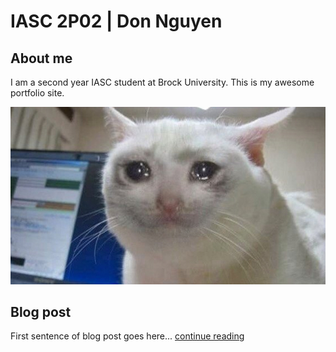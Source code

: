 # IASC 2P02 | Don Nguyen

## About me

I am a second year IASC student at Brock University. This is my awesome portfolio site.

![](imagez/crying.jpg)

## Blog post 

First sentence of blog post goes here... [continue reading](blog)
